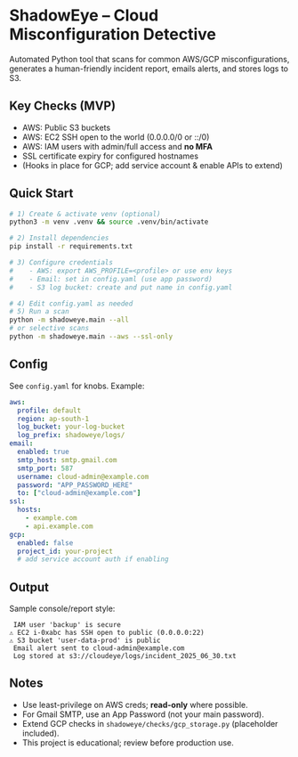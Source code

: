 # ShadowEye – Cloud Misconfiguration Detective

Automated Python tool that scans for common AWS/GCP misconfigurations, generates a human-friendly incident report, emails alerts, and stores logs to S3.

## Key Checks (MVP)
- AWS: Public S3 buckets
- AWS: EC2 SSH open to the world (0.0.0.0/0 or ::/0)
- AWS: IAM users with admin/full access and **no MFA**
- SSL certificate expiry for configured hostnames
- (Hooks in place for GCP; add service account & enable APIs to extend)

## Quick Start
```bash
# 1) Create & activate venv (optional)
python3 -m venv .venv && source .venv/bin/activate

# 2) Install dependencies
pip install -r requirements.txt

# 3) Configure credentials
#    - AWS: export AWS_PROFILE=<profile> or use env keys
#    - Email: set in config.yaml (use app password)
#    - S3 log bucket: create and put name in config.yaml

# 4) Edit config.yaml as needed
# 5) Run a scan
python -m shadoweye.main --all
# or selective scans
python -m shadoweye.main --aws --ssl-only
```

## Config
See `config.yaml` for knobs. Example:
```yaml
aws:
  profile: default
  region: ap-south-1
  log_bucket: your-log-bucket
  log_prefix: shadoweye/logs/
email:
  enabled: true
  smtp_host: smtp.gmail.com
  smtp_port: 587
  username: cloud-admin@example.com
  password: "APP_PASSWORD_HERE"
  to: ["cloud-admin@example.com"]
ssl:
  hosts:
    - example.com
    - api.example.com
gcp:
  enabled: false
  project_id: your-project
  # add service account auth if enabling
```

## Output
Sample console/report style:
```
 IAM user 'backup' is secure
⚠️ EC2 i-0xabc has SSH open to public (0.0.0.0:22)
⚠️ S3 bucket 'user-data-prod' is public
 Email alert sent to cloud-admin@example.com
 Log stored at s3://cloudeye/logs/incident_2025_06_30.txt
```

## Notes
- Use least-privilege on AWS creds; **read-only** where possible.
- For Gmail SMTP, use an App Password (not your main password).
- Extend GCP checks in `shadoweye/checks/gcp_storage.py` (placeholder included).
- This project is educational; review before production use.
